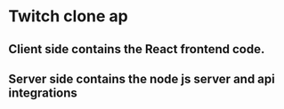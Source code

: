 # Twitch clone ap
<h2>Client side contains the React frontend code.</h2>
<h2>Server side contains the node js server and api integrations</h2>